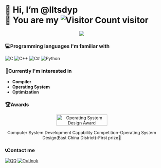 # 👋 Hi, I’m @lltsdyp</br>🎉 You are my ![Visitor Count](https://profile-counter.glitch.me/lltsdyp/count.svg) visitor

<!---
lltsdyp/lltsdyp is a ✨ special ✨ repository because its `README.md` (this file) appears on your GitHub profile.
You can click the Preview link to take a look at your changes.
--->

<div align="center">
  <img src="https://github-readme-stats.vercel.app/api?username=lltsdyp">
</div>

### 💻Programming languages I'm familiar with

![C](https://img.shields.io/badge/C-00599C.svg?logo=c&logoColor=white&style=for-the-badge)
![C++](https://img.shields.io/badge/C++-00599C.svg?logo=c%2B%2B&logoColor=white&style=for-the-badge)
![C#](https://img.shields.io/badge/C%23-239120.svg?logo=c-sharp&logoColor=white&style=for-the-badge)
![Python](https://img.shields.io/badge/Python-14354C.svg?logo=python&logoColor=white&style=for-the-badge)

### 🎯Currently I'm interested in
- **Compiler**
- **Operating System**
- **Optimization**

### 🏆Awards
<div align="center">
  <img src="https://os.educg.net/img/logo.5daf9029.png" alt="Operating System Design Award" width="167" height="37">
  <p>Computer System Development Capability Competition-Operating System Design(East China District)-First prize🥇</p>
</div>

### 📞Contact me
[![QQ](https://img.shields.io/badge/QQ-3282F6?logo=tencent-qq&logoColor=white&style=for-the-badge)](https://qm.qq.com/q/ciYLQUnjmU)
[![Outlook](https://img.shields.io/badge/Outlook-50F6FF?logo-outlook&logoColor=white&style=for-the-badge)](jizimo0430@outlook.com)
